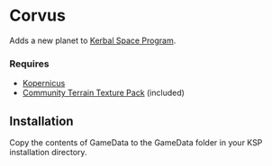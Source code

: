 # Corvus
Adds a new planet to [Kerbal Space Program](https://www.kerbalspaceprogram.com/).

### Requires
* [Kopernicus](https://github.com/Kopernicus/Kopernicus/releases)
* [Community Terrain Texture Pack](https://github.com/Galileo88/Community-Terrain-Texture-Pack/releases) (included)

## Installation
Copy the contents of GameData to the GameData folder in your KSP installation directory.